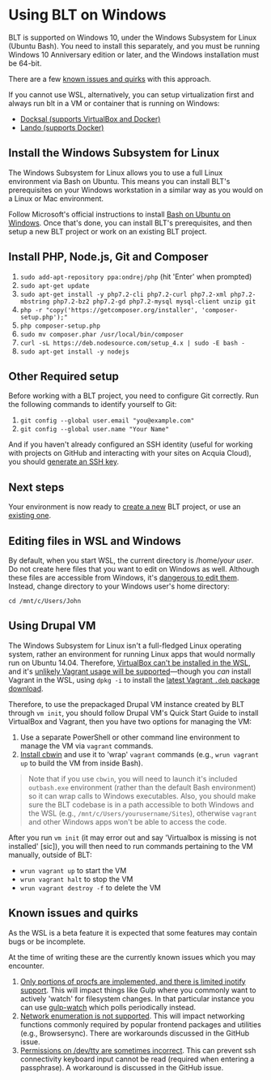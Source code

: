 # Using BLT on Windows

BLT is supported on Windows 10, under the Windows Subsystem for Linux (Ubuntu Bash). You need to install this separately, and you must be running Windows 10 Anniversary edition or later, and the Windows installation must be 64-bit.

There are a few [known issues and quirks](#known-issues-and-quirks) with this approach.

If you cannot use WSL, alternatively, you can setup virtualization first and always run blt in a VM or container that is running on Windows:
- [Docksal (supports VirtualBox and Docker)](https://blog.docksal.io/docksal-and-acquia-blt-1552540a3b9f)
- [Lando (supports Docker)](https://thinktandem.io/blog/2017/12/09/lando-blt-acquia/)

## Install the Windows Subsystem for Linux

The Windows Subsystem for Linux allows you to use a full Linux environment via Bash on Ubuntu. This means you can install BLT's prerequisites on your Windows workstation in a similar way as you would on a Linux or Mac environment.

Follow Microsoft's official instructions to install [Bash on Ubuntu on Windows](https://docs.microsoft.com/en-us/windows/wsl/install-win10). Once that's done, you can install BLT's prerequisites, and then setup a new BLT project or work on an existing BLT project.

## Install PHP, Node.js, Git and Composer

  1. `sudo add-apt-repository ppa:ondrej/php` (hit 'Enter' when prompted)
  2. `sudo apt-get update`
  3. `sudo apt-get install -y php7.2-cli php7.2-curl php7.2-xml php7.2-mbstring php7.2-bz2 php7.2-gd php7.2-mysql mysql-client unzip git`
  4. `php -r "copy('https://getcomposer.org/installer', 'composer-setup.php');"`
  5. `php composer-setup.php`
  6. `sudo mv composer.phar /usr/local/bin/composer`
  7. `curl -sL https://deb.nodesource.com/setup_4.x | sudo -E bash -`
  8. `sudo apt-get install -y nodejs`

## Other Required setup

Before working with a BLT project, you need to configure Git correctly. Run the following commands to identify yourself to Git:

  1. `git config --global user.email "you@example.com"`
  2. `git config --global user.name "Your Name"`

And if you haven't already configured an SSH identity (useful for working with projects on GitHub and interacting with your sites on Acquia Cloud), you should [generate an SSH key](https://help.github.com/articles/generating-an-ssh-key/).

## Next steps

Your environment is now ready to [create a new](creating-new-project.md) BLT project, or use an [existing one](onboarding.md).

## Editing files in WSL and Windows

By default, when you start WSL, the current directory is /home/*your user*. Do not create here files that you want to edit on Windows as well. Although these files are accessible from Windows, it's [dangerous to edit them](https://blogs.msdn.microsoft.com/commandline/2016/11/17/do-not-change-linux-files-using-windows-apps-and-tools/).
Instead, change directory to your Windows user's home directory:

`cd /mnt/c/Users/John`

## Using Drupal VM

The Windows Subsystem for Linux isn't a full-fledged Linux operating system, rather an environment for running Linux apps that would normally run on Ubuntu 14.04. Therefore, [VirtualBox can't be installed in the WSL](http://askubuntu.com/a/816350/88829), and it's [unlikely Vagrant usage will be supported](https://github.com/mitchellh/vagrant/issues/7731)—though you _can_ install Vagrant in the WSL, using `dpkg -i` to install the [latest Vagrant `.deb` package download](https://releases.hashicorp.com/vagrant/).

Therefore, to use the prepackaged Drupal VM instance created by BLT through `vm init`, you should follow Drupal VM's Quick Start Guide to install VirtualBox and Vagrant, then you have two options for managing the VM:

  1. Use a separate PowerShell or other command line environment to manage the VM via `vagrant` commands.
  2. [Install cbwin](https://github.com/xilun/cbwin#installation) and use it to 'wrap' `vagrant` commands (e.g., `wrun vagrant up` to build the VM from inside Bash).

> Note that if you use `cbwin`, you will need to launch it's included `outbash.exe` environment (rather than the default Bash environment) so it can wrap calls to Windows executables. Also, you should make sure the BLT codebase is in a path accessible to both Windows and the WSL (e.g., `/mnt/c/Users/yourusername/Sites`), otherwise `vagrant` and other Windows apps won't be able to access the code.

After you run `vm init` (it may error out and say 'Virtualbox is missing is not installed' [sic]), you will then need to run commands pertaining to the VM manually, outside of BLT:

  - `wrun vagrant up` to start the VM
  - `wrun vagrant halt` to stop the VM
  - `wrun vagrant destroy -f` to delete the VM

## Known issues and quirks

As the WSL is a beta feature it is expected that some features may contain bugs or be incomplete.

At the time of writing these are the currently known issues which you may encounter.

  1. [Only portions of procfs are implemented, and there is limited inotify support](https://github.com/Microsoft/BashOnWindows/issues/216). This will impact things like Gulp where you commonly want to actively 'watch' for filesystem changes. In that particular instance you can use [gulp-watch](https://www.npmjs.com/package/gulp-watch) which polls periodically instead.
  2. [Network enumeration is not supported](https://github.com/Microsoft/BashOnWindows/issues/468). This will impact networking functions commonly required by popular frontend packages and utilities (e.g., Browsersync). There are workarounds discussed in the GitHub issue.
  3. [Permissions on /dev/tty are sometimes incorrect](https://github.com/Microsoft/BashOnWindows/issues/617). This can prevent ssh connectivity keyboard input cannot be read (required when entering a passphrase). A workaround is discussed in the GitHub issue.
